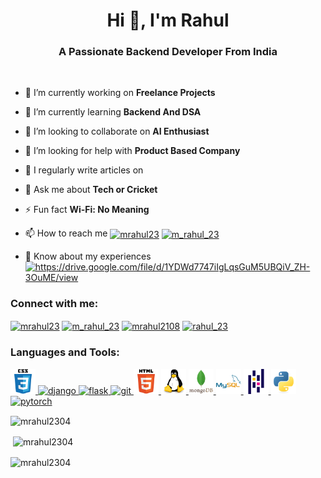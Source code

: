 <h1 align="center">Hi 👋, I'm Rahul</h1>
<h3 align="center">A Passionate Backend Developer From India</h3>

<p align="left"> <a href="https://twitter.com/" target="blank"><img src="https://img.shields.io/twitter/follow/?logo=twitter&style=for-the-badge" alt="" /></a> </p>

- 🔭 I’m currently working on **Freelance Projects**

- 🌱 I’m currently learning **Backend And DSA**

- 👯 I’m looking to collaborate on **AI Enthusiast**

- 🤝 I’m looking for help with **Product Based Company**

- 📝 I regularly write articles on 

- 💬 Ask me about **Tech or Cricket**

- ⚡ Fun fact **Wi-Fi: No Meaning**

- 📫 How to reach me 
<a href="https://linkedin.com/in/mrahul23" target="blank"><img align="center" src="https://raw.githubusercontent.com/rahuldkjain/github-profile-readme-generator/master/src/images/icons/Social/linked-in-alt.svg" alt="mrahul23" height="30" width="40" /></a>
<a href="https://instagram.com/m_rahul_23" target="blank"><img align="center" src="https://raw.githubusercontent.com/rahuldkjain/github-profile-readme-generator/master/src/images/icons/Social/instagram.svg" alt="m_rahul_23" height="30" width="40" /></a>

- 📄 Know about my experiences <a href="https://drive.google.com/file/d/1YDWd7747iIgLqsGuM5UBQiV_ZH-3OuME/view" target="blank">
<img align="center" width="40" height="40" src="https://img.icons8.com/fluency/48/google-drive--v2.png" alt="https://drive.google.com/file/d/1YDWd7747iIgLqsGuM5UBQiV_ZH-3OuME/view"/></a>

<h3 align="left">Connect with me:</h3>
<p align="left">
<a href="https://linkedin.com/in/mrahul23" target="blank"><img align="center" src="https://raw.githubusercontent.com/rahuldkjain/github-profile-readme-generator/master/src/images/icons/Social/linked-in-alt.svg" alt="mrahul23" height="30" width="40" /></a>
<a href="https://instagram.com/m_rahul_23" target="blank"><img align="center" src="https://raw.githubusercontent.com/rahuldkjain/github-profile-readme-generator/master/src/images/icons/Social/instagram.svg" alt="m_rahul_23" height="30" width="40" /></a>
<a href="https://www.hackerrank.com/mrahul2108" target="blank"><img align="center" src="https://raw.githubusercontent.com/rahuldkjain/github-profile-readme-generator/master/src/images/icons/Social/hackerrank.svg" alt="mrahul2108" height="30" width="40" /></a>
<a href="https://www.naukri.com/code360/profile/Rahul_23" target="blank"><img align="center" src="https://avatars.githubusercontent.com/u/88321750?v=4" alt="rahul_23" height="40" width="40" /></a>
</p>

<h3 align="left">Languages and Tools:</h3>
<p align="left"> <a href="https://www.w3schools.com/css/" target="_blank" rel="noreferrer"> <img src="https://raw.githubusercontent.com/devicons/devicon/master/icons/css3/css3-original-wordmark.svg" alt="css3" width="40" height="40"/> </a> <a href="https://www.djangoproject.com/" target="_blank" rel="noreferrer"> <img src="https://cdn.worldvectorlogo.com/logos/django.svg" alt="django" width="40" height="40"/> </a> <a href="https://flask.palletsprojects.com/" target="_blank" rel="noreferrer"> <img src="https://www.vectorlogo.zone/logos/pocoo_flask/pocoo_flask-icon.svg" alt="flask" width="40" height="40"/> </a> <a href="https://git-scm.com/" target="_blank" rel="noreferrer"> <img src="https://www.vectorlogo.zone/logos/git-scm/git-scm-icon.svg" alt="git" width="40" height="40"/> </a> <a href="https://www.w3.org/html/" target="_blank" rel="noreferrer"> <img src="https://raw.githubusercontent.com/devicons/devicon/master/icons/html5/html5-original-wordmark.svg" alt="html5" width="40" height="40"/> </a> <a href="https://www.linux.org/" target="_blank" rel="noreferrer"> <img src="https://raw.githubusercontent.com/devicons/devicon/master/icons/linux/linux-original.svg" alt="linux" width="40" height="40"/> </a> <a href="https://www.mongodb.com/" target="_blank" rel="noreferrer"> <img src="https://raw.githubusercontent.com/devicons/devicon/master/icons/mongodb/mongodb-original-wordmark.svg" alt="mongodb" width="40" height="40"/> </a> <a href="https://www.mysql.com/" target="_blank" rel="noreferrer"> <img src="https://raw.githubusercontent.com/devicons/devicon/master/icons/mysql/mysql-original-wordmark.svg" alt="mysql" width="40" height="40"/> </a> <a href="https://pandas.pydata.org/" target="_blank" rel="noreferrer"> <img src="https://raw.githubusercontent.com/devicons/devicon/2ae2a900d2f041da66e950e4d48052658d850630/icons/pandas/pandas-original.svg" alt="pandas" width="40" height="40"/> </a> <a href="https://www.python.org" target="_blank" rel="noreferrer"> <img src="https://raw.githubusercontent.com/devicons/devicon/master/icons/python/python-original.svg" alt="python" width="40" height="40"/> </a> <a href="https://pytorch.org/" target="_blank" rel="noreferrer"> <img src="https://www.vectorlogo.zone/logos/pytorch/pytorch-icon.svg" alt="pytorch" width="40" height="40"/> </a> </p>

<p><img align="center" src="https://github-readme-stats.vercel.app/api/top-langs?username=mrahul2304&show_icons=true&locale=en&layout=compact" alt="mrahul2304" /></p>

<p>&nbsp;<img align="center" src="https://github-readme-stats.vercel.app/api?username=mrahul2304&show_icons=true&locale=en" alt="mrahul2304" /></p>

<p><img align="center" src="https://github-readme-streak-stats.herokuapp.com/?user=mrahul2304&" alt="mrahul2304" /></p>


    
